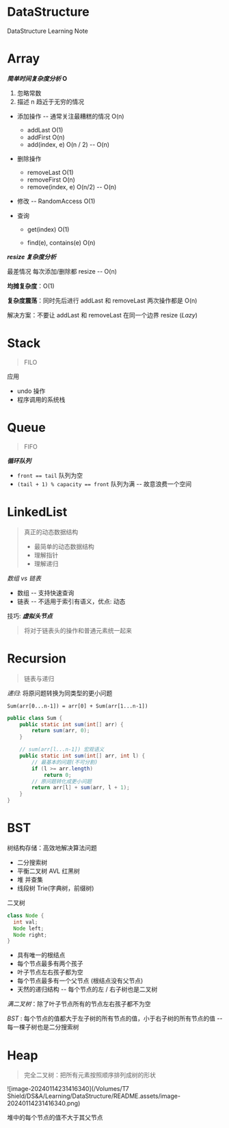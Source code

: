 # DataStructure
DataStructure Learning Note

# Array

***简单时间复杂度分析* O**

1. 忽略常数
2. 描述 n 趋近于无穷的情况



- 添加操作 -- 通常关注最糟糕的情况 O(n)

    - addLast O(1)
    - addFirst O(n)
    - add(index, e) O(n / 2) -- O(n)

- 删除操作

    - removeLast O(1)
    - removeFirst O(n)
    - remove(index, e) O(n/2) -- O(n)

- 修改 -- RandomAccess O(1)

- 查询

    - get(index) O(1)

    - find(e), contains(e) O(n)

        

***resize 复杂度分析***

最差情况 每次添加/删除都 resize -- O(n)

**均摊复杂度**：O(1)

**复杂度震荡**：同时先后进行 addLast 和 removeLast 两次操作都是 O(n)

解决方案：不要让 addLast 和 removeLast 在同一个边界 resize (*Lazy*)



# Stack

> FILO

应用

- undo 操作
- 程序调用的系统栈

# Queue

> FIFO



***循环队列***

- `front == tail` 队列为空
- `(tail + 1) % capacity == front` 队列为满 -- 故意浪费一个空间



# LinkedList

> 真正的动态数据结构
>
> - 最简单的动态数据结构
> - 理解指针
> - 理解递归

*数组 vs 链表*

- 数组 -- 支持快速查询
- 链表 -- 不适用于索引有语义，优点: 动态

技巧: ***虚拟头节点***

> 将对于链表头的操作和普通元素统一起来



# Recursion

> 链表与递归

*递归*: 将原问题转换为同类型的更小问题

`Sum(arr[0...n-1]) = arr[0] + Sum(arr[1...n-1])`

```java
public class Sum {
    public static int sum(int[] arr) {
        return sum(arr, 0);
    }

    // sum(arr[l...n-1]) 宏观语义
    public static int sum(int[] arr, int l) {
      	// 最基本的问题(不可分割)
        if (l >= arr.length)
            return 0;
      	// 原问题转化成更小问题
        return arr[l] + sum(arr, l + 1);
    }
}
```



# BST

树结构存储：高效地解决算法问题

- 二分搜索树
- 平衡二叉树 AVL 红黑树
- 堆 并查集
- 线段树 Trie(字典树，前缀树)

二叉树

```java
class Node {
  int val;
  Node left;
  Node right;
}
```

- 具有唯一的根结点
- 每个节点最多有两个孩子
- 叶子节点左右孩子都为空
- 每个节点最多有一个父节点 (根结点没有父节点)
- 天然的递归结构 -- 每个节点的左 / 右子树也是二叉树

*满二叉树*：除了叶子节点所有的节点左右孩子都不为空

*BST* : 每个节点的值都大于左子树的所有节点的值，小于右子树的所有节点的值 -- 每一棵子树也是二分搜索树

# Heap

> 完全二叉树：把所有元素按照顺序排列成树的形状

![image-20240114231416340](/Volumes/T7 Shield/DS&A/Learning/DataStructure/README.assets/image-20240114231416340.png)



堆中的每个节点的值不大于其父节点







